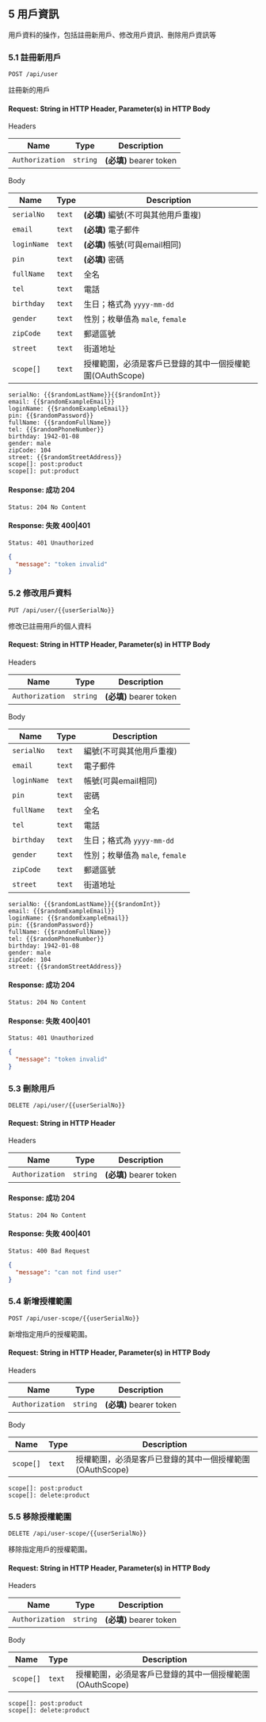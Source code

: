 ## 5 用戶資訊

用戶資料的操作，包括註冊新用戶、修改用戶資訊、刪除用戶資訊等



### 5.1 註冊新用戶

```
POST /api/user
```

註冊新的用戶

#### Request: String in HTTP Header, Parameter(s) in HTTP Body

Headers

| Name | Type | Description |
| ---- | ---- | ----------- |
| `Authorization` | `string` | **(必填)** bearer token |


Body

| Name | Type | Description |
| ---- | ---- | ----------- |
| `serialNo` | `text` | **(必填)** 編號(不可與其他用戶重複) |
| `email` | `text` | **(必填)** 電子郵件 |
| `loginName` | `text` | **(必填)** 帳號(可與email相同) |
| `pin` | `text` | **(必填)** 密碼 |
| `fullName` | `text` | 全名 |
| `tel` | `text` | 電話 |
| `birthday` | `text` | 生日；格式為 `yyyy-mm-dd` |
| `gender` | `text` | 性別；枚舉值為 `male`, `female` |
| `zipCode` | `text` | 郵遞區號 |
| `street` | `text` | 街道地址 |
| `scope[]` | `text` | 授權範圍，必須是客戶已登錄的其中一個授權範圍(OAuthScope) |

```
serialNo: {{$randomLastName}}{{$randomInt}}
email: {{$randomExampleEmail}}
loginName: {{$randomExampleEmail}}
pin: {{$randomPassword}}
fullName: {{$randomFullName}}
tel: {{$randomPhoneNumber}}
birthday: 1942-01-08
gender: male
zipCode: 104
street: {{$randomStreetAddress}}
scope[]: post:product
scope[]: put:product

```

#### Response: 成功 204

```
Status: 204 No Content
```

#### Response: 失敗 400|401

```
Status: 401 Unauthorized
```
```json
{
  "message": "token invalid"
}
```


### 5.2 修改用戶資料

```
PUT /api/user/{{userSerialNo}}
```

修改已註冊用戶的個人資料

#### Request: String in HTTP Header, Parameter(s) in HTTP Body

Headers

| Name | Type | Description |
| ---- | ---- | ----------- |
| `Authorization` | `string` | **(必填)** bearer token |


Body

| Name | Type | Description |
| ---- | ---- | ----------- |
| `serialNo` | `text` | 編號(不可與其他用戶重複) |
| `email` | `text` | 電子郵件 |
| `loginName` | `text` | 帳號(可與email相同) |
| `pin` | `text` | 密碼 |
| `fullName` | `text` | 全名 |
| `tel` | `text` | 電話 |
| `birthday` | `text` | 生日；格式為 `yyyy-mm-dd` |
| `gender` | `text` | 性別；枚舉值為 `male`, `female` |
| `zipCode` | `text` | 郵遞區號 |
| `street` | `text` | 街道地址 |

```
serialNo: {{$randomLastName}}{{$randomInt}}
email: {{$randomExampleEmail}}
loginName: {{$randomExampleEmail}}
pin: {{$randomPassword}}
fullName: {{$randomFullName}}
tel: {{$randomPhoneNumber}}
birthday: 1942-01-08
gender: male
zipCode: 104
street: {{$randomStreetAddress}}

```

#### Response: 成功 204

```
Status: 204 No Content
```

#### Response: 失敗 400|401

```
Status: 401 Unauthorized
```
```json
{
  "message": "token invalid"
}
```


### 5.3 刪除用戶

```
DELETE /api/user/{{userSerialNo}}
```



#### Request: String in HTTP Header

Headers

| Name | Type | Description |
| ---- | ---- | ----------- |
| `Authorization` | `string` | **(必填)** bearer token |


#### Response: 成功 204

```
Status: 204 No Content
```

#### Response: 失敗 400|401

```
Status: 400 Bad Request
```
```json
{
  "message": "can not find user"
}
```


### 5.4 新增授權範圍

```
POST /api/user-scope/{{userSerialNo}}
```

新增指定用戶的授權範圍。

#### Request: String in HTTP Header, Parameter(s) in HTTP Body

Headers

| Name | Type | Description |
| ---- | ---- | ----------- |
| `Authorization` | `string` | **(必填)** bearer token |


Body

| Name | Type | Description |
| ---- | ---- | ----------- |
| `scope[]` | `text` | 授權範圍，必須是客戶已登錄的其中一個授權範圍(OAuthScope) |

```
scope[]: post:product
scope[]: delete:product

```



### 5.5 移除授權範圍

```
DELETE /api/user-scope/{{userSerialNo}}
```

移除指定用戶的授權範圍。

#### Request: String in HTTP Header, Parameter(s) in HTTP Body

Headers

| Name | Type | Description |
| ---- | ---- | ----------- |
| `Authorization` | `string` | **(必填)** bearer token |


Body

| Name | Type | Description |
| ---- | ---- | ----------- |
| `scope[]` | `text` | 授權範圍，必須是客戶已登錄的其中一個授權範圍(OAuthScope) |

```
scope[]: post:product
scope[]: delete:product

```




